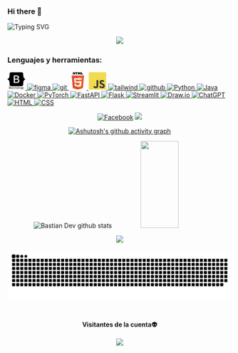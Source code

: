 ### Hi there 👋

 ![Typing SVG](https://readme-typing-svg.herokuapp.com/?color=02D9F7FF&size=35&center=true&vCenter=true&width=1000&lines=Bienvenidos!!;Soy+Jairo,+un+programador+en+constante+desarrollo!!)

<div id="header" align="center">
  <img src="https://media.giphy.com/media/QDjpIL6oNCVZ4qzGs7/giphy.gif" widt="200"/>
</div>



<h3 align="left">Lenguajes y herramientas:</h3>
<p align="left"> 
  <a href="https://getbootstrap.com" target="_blank" rel="noreferrer"> 
    <img src="https://raw.githubusercontent.com/devicons/devicon/master/icons/bootstrap/bootstrap-plain-wordmark.svg" alt="bootstrap" width="40" height="40"/> 
  </a> 
  <a href="https://www.figma.com/" target="_blank" rel="noreferrer"> 
    <img src="https://www.vectorlogo.zone/logos/figma/figma-icon.svg" alt="figma" width="40" height="40"/> 
  </a> 
  <!-- Se eliminó Flutter -->
  <a href="https://git-scm.com/" target="_blank" rel="noreferrer"> 
    <img src="https://www.vectorlogo.zone/logos/git-scm/git-scm-icon.svg" alt="git" width="40" height="40"/> 
  </a> 
  <a href="https://www.w3.org/html/" target="_blank" rel="noreferrer"> 
    <img src="https://raw.githubusercontent.com/devicons/devicon/master/icons/html5/html5-original-wordmark.svg" alt="html5" width="40" height="40"/> 
  </a> 
  <a href="https://developer.mozilla.org/en-US/docs/Web/JavaScript" target="_blank" rel="noreferrer"> 
    <img src="https://raw.githubusercontent.com/devicons/devicon/master/icons/javascript/javascript-original.svg" alt="javascript" width="40" height="40"/> 
  </a> 
  <!-- Se eliminó Laravel -->
  <a href="https://tailwindcss.com/" target="_blank" rel="noreferrer"> 
    <img src="https://www.vectorlogo.zone/logos/tailwindcss/tailwindcss-icon.svg" alt="tailwind" width="40" height="40"/> 
  </a> 
  <a href="https://github.com/Jairodaniel-17" target="_blank" rel="noreferrer">
    <img src="https://www.vectorlogo.zone/logos/github/github-icon.svg" alt="github" width="40" height="40"/>
  </a>
  <!-- Se agregaron las siguientes tecnologías con enlaces -->
  <a href="https://www.python.org/" target="_blank" rel="noreferrer">
    <img src="https://upload.wikimedia.org/wikipedia/commons/thumb/c/c3/Python-logo-notext.svg/1869px-Python-logo-notext.svg.png" alt="Python" width="40" height="40"/>
  </a>
  <a href="https://www.java.com/es/" target="_blank" rel="noreferrer">
    <img src="https://cdn-icons-png.flaticon.com/256/226/226777.png" alt="Java" width="40" height="40"/>
  </a>
  <a href="https://www.docker.com/" target="_blank" rel="noreferrer">
    <img src="https://cdn4.iconfinder.com/data/icons/logos-and-brands/512/97_Docker_logo_logos-512.png" alt="Docker" width="40" height="40"/>
  </a>
  <a href="https://pytorch.org/" target="_blank" rel="noreferrer">
    <img src="https://upload.wikimedia.org/wikipedia/commons/thumb/1/10/PyTorch_logo_icon.svg/640px-PyTorch_logo_icon.svg.png" alt="PyTorch" width="40" height="40"/>
  </a>
  <a href="https://fastapi.tiangolo.com/" target="_blank" rel="noreferrer">
    <img src="https://cdn.worldvectorlogo.com/logos/fastapi.svg" alt="FastAPI" width="40" height="40"/>
  </a>
  <a href="https://flask.palletsprojects.com/" target="_blank" rel="noreferrer">
    <img src="https://cdn.buttercms.com/w8lc0UqsQCnPG0Ax6aiM" alt="Flask" width="40" height="40"/>
  </a>
  <a href="https://streamlit.io/" target="_blank" rel="noreferrer">
    <img src="https://streamlit.io/images/brand/streamlit-mark-color.svg" alt="Streamlit" width="40" height="40"/>
  </a>
  <a href="https://app.diagrams.net/" target="_blank" rel="noreferrer">
    <img src="https://drawio-app.com/wp-content/uploads/2021/05/drawio_logo_RGB_symbol_large.png" alt="Draw.io" width="40" height="40"/>
  </a>
  <a href="https://chat.openai.com/" target="_blank" rel="noreferrer">
    <img src="https://upload.wikimedia.org/wikipedia/commons/thumb/0/04/ChatGPT_logo.svg/2048px-ChatGPT_logo.svg.png" alt="ChatGPT" width="40" height="40"/>
  </a>
  <a href="https://developer.mozilla.org/es/docs/Web/HTML" target="_blank" rel="noreferrer">
    <img src="https://cdn.pixabay.com/photo/2017/08/05/11/16/logo-2582748_960_720.png" alt="HTML" width="40" height="40"/>
  </a>
  <a href="https://developer.mozilla.org/es/docs/Web/CSS" target="_blank" rel="noreferrer">
    <img src="https://cdn.pixabay.com/photo/2017/08/05/11/16/logo-2582747_1280.png" alt="CSS" width="40" height="40"/>
  </a>
</p>


<div align="center">
<div align="center">
<a href="https://www.facebook.com/jairodanielja.mendozatorres/" target="_blank"><img alt="Facebook" src="https://img.shields.io/badge/facebook-%231DA1F2.svg?&style=for-the-badge&logo=facebook&logoColor=white"/></a>
<a href="https://www.instagram.com/jairomt17/" target="_blank"><img src="https://img.shields.io/badge/-Instagram-%23E4405F?style=for-the-badge&logo=instagram&logoColor=white"</a> 
</div>

[![Ashutosh's github activity graph](https://github-readme-activity-graph.vercel.app/graph?username=Jairodaniel-17&bg_color=0d1117&color=ffffff&line=00b3ff&point=f9fafa&area=true&hide_border=true)](https://github.com/Jairodaniel-17/github-readme-activity-graph)

<div align="center">  
  <img width="49%" height="195px" src="https://github-readme-stats.vercel.app/api?username=Jairodaniel-17&show_icons=true&count_private=true&hide_border=true&title_color=02D9F7FF&icon_color=02D9F7FF&text_color=c9d1d9&bg_color=0d1117" alt="Bastian Dev github stats" /> 
  
  <img width="41%" height="195px" src="https://github-readme-stats.vercel.app/api/top-langs/?username=Jairodaniel-17&layout=compact&hide_border=true&title_color=02D9F7FF&text_color=02D9F7FF&bg_color=0d1117" />
</div> 

<p align="center">
 <img  src="https://github-readme-streak-stats.herokuapp.com?user=Jairodaniel-17&theme=tokyonight_duo&hide_border=true"
</p>

![](https://github.com/Platane/snk/raw/output/github-contribution-grid-snake.svg)

<div align="center">
<br><p align="centre"><b>Visitantes de la cuenta👽 </b></p>  
<p align="center"><img align="center" src="https://profile-counter.glitch.me/Jairodaniel-17/count.svg" /></p> 
<br>
</div>
